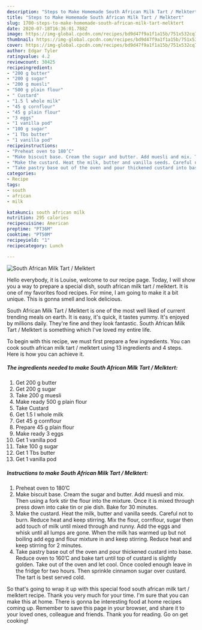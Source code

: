 ```yaml
---
description: "Steps to Make Homemade South African Milk Tart / Melktert"
title: "Steps to Make Homemade South African Milk Tart / Melktert"
slug: 1700-steps-to-make-homemade-south-african-milk-tart-melktert
date: 2020-07-18T16:36:01.788Z
image: https://img-global.cpcdn.com/recipes/bd9d47f9a1f1a15b/751x532cq70/south-african-milk-tart-melktert-recipe-main-photo.jpg
thumbnail: https://img-global.cpcdn.com/recipes/bd9d47f9a1f1a15b/751x532cq70/south-african-milk-tart-melktert-recipe-main-photo.jpg
cover: https://img-global.cpcdn.com/recipes/bd9d47f9a1f1a15b/751x532cq70/south-african-milk-tart-melktert-recipe-main-photo.jpg
author: Edgar Tyler
ratingvalue: 4.2
reviewcount: 30425
recipeingredient:
- "200 g butter"
- "200 g sugar"
- "200 g muesli"
- "500 g plain flour"
- " Custard"
- "1.5 l whole milk"
- "45 g cornflour"
- "45 g plain flour"
- "3 eggs"
- "1 vanilla pod"
- "100 g sugar"
- "1 Tbs butter"
- "1 vanilla pod"
recipeinstructions:
- "Preheat oven to 180’C"
- "Make biscuit base. Cream the sugar and butter. Add muesli and mix. Then using a fork stir the flour into the mixture. Once it is mixed through press down into cake tin or pie dish. Bake for 30 minutes."
- "Make the custard. Heat the milk, butter and vanilla seeds. Careful not to burn. Reduce heat and keep stirring. Mix the flour, cornflour, sugar then add touch of milk until mixed through and runny. Add the eggs and whisk until all lumps are gone. When the milk has warmed up but not boiling add egg and flour mixture in and keep stirring. Reduce heat and keep stirring for 2 minutes."
- "Take pastry base out of the oven and pour thickened custard into base. Reduce oven to 160’C and bake tart until top of custard is slightly golden. Take out of the oven and let cool. Once cooled enough leave in the fridge for two hours. Then sprinkle cinnamon sugar over custard. The tart is best served cold."
categories:
- Recipe
tags:
- south
- african
- milk

katakunci: south african milk 
nutrition: 295 calories
recipecuisine: American
preptime: "PT36M"
cooktime: "PT50M"
recipeyield: "1"
recipecategory: Lunch

---
```



![South African Milk Tart / Melktert](https://img-global.cpcdn.com/recipes/bd9d47f9a1f1a15b/751x532cq70/south-african-milk-tart-melktert-recipe-main-photo.jpg)

Hello everybody, it is Louise, welcome to our recipe page. Today, I will show you a way to prepare a special dish, south african milk tart / melktert. It is one of my favorites food recipes. For mine, I am going to make it a bit unique. This is gonna smell and look delicious.

South African Milk Tart / Melktert is one of the most well liked of current trending meals on earth. It is easy, it's quick, it tastes yummy. It's enjoyed by millions daily. They're fine and they look fantastic. South African Milk Tart / Melktert is something which I've loved my entire life.




To begin with this recipe, we must first prepare a few ingredients. You can cook south african milk tart / melktert using 13 ingredients and 4 steps. Here is how you can achieve it.

<!--inarticleads1-->

##### The ingredients needed to make South African Milk Tart / Melktert:

1. Get 200 g butter
1. Get 200 g sugar
1. Take 200 g muesli
1. Make ready 500 g plain flour
1. Take  Custard
1. Get 1.5 l whole milk
1. Get 45 g cornflour
1. Prepare 45 g plain flour
1. Make ready 3 eggs
1. Get 1 vanilla pod
1. Take 100 g sugar
1. Get 1 Tbs butter
1. Get 1 vanilla pod




<!--inarticleads2-->

##### Instructions to make South African Milk Tart / Melktert:

1. Preheat oven to 180’C
1. Make biscuit base. Cream the sugar and butter. Add muesli and mix. Then using a fork stir the flour into the mixture. Once it is mixed through press down into cake tin or pie dish. Bake for 30 minutes.
1. Make the custard. Heat the milk, butter and vanilla seeds. Careful not to burn. Reduce heat and keep stirring. Mix the flour, cornflour, sugar then add touch of milk until mixed through and runny. Add the eggs and whisk until all lumps are gone. When the milk has warmed up but not boiling add egg and flour mixture in and keep stirring. Reduce heat and keep stirring for 2 minutes.
1. Take pastry base out of the oven and pour thickened custard into base. Reduce oven to 160’C and bake tart until top of custard is slightly golden. Take out of the oven and let cool. Once cooled enough leave in the fridge for two hours. Then sprinkle cinnamon sugar over custard. The tart is best served cold.




So that's going to wrap it up with this special food south african milk tart / melktert recipe. Thank you very much for your time. I'm sure that you can make this at home. There is gonna be interesting food at home recipes coming up. Remember to save this page in your browser, and share it to your loved ones, colleague and friends. Thank you for reading. Go on get cooking!
